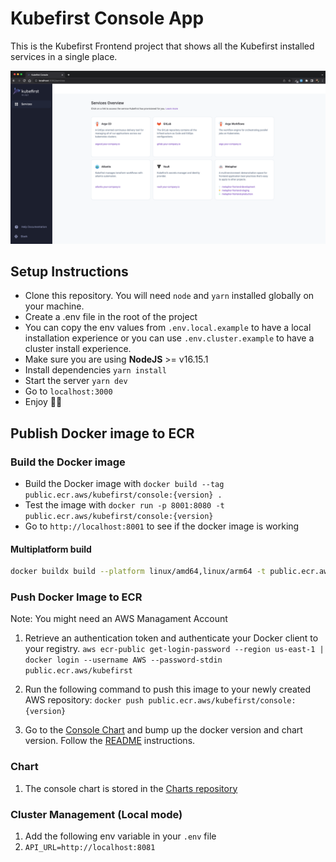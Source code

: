 # Kubefirst Console App

This is the Kubefirst Frontend project that shows all the Kubefirst installed services in a single place.

![ConsoleApp](/images/consoleApp.png)

## Setup Instructions

- Clone this repository. You will need `node` and `yarn` installed globally on your machine.
- Create a .env file in the root of the project
- You can copy the env values from `.env.local.example` to have a local installation experience or you can use `.env.cluster.example` to have a cluster install experience.
- Make sure you are using **NodeJS** >= v16.15.1
- Install dependencies `yarn install`
- Start the server `yarn dev`
- Go to `localhost:3000`
- Enjoy 🥳🎉

## Publish Docker image to ECR

### Build the Docker image

- Build the Docker image with `docker build --tag public.ecr.aws/kubefirst/console:{version} .`
- Test the image with `docker run -p 8001:8080 -t public.ecr.aws/kubefirst/console:{version}`
- Go to `http://localhost:8001` to see if the docker image is working


#### Multiplatform build

```bash
docker buildx build --platform linux/amd64,linux/arm64 -t public.ecr.aws/kubefirst/console:{version} --push .
```

### Push Docker Image to ECR

Note: You might need an AWS Managament Account

1. Retrieve an authentication token and authenticate your Docker client to your registry.
   `aws ecr-public get-login-password --region us-east-1 | docker login --username AWS --password-stdin public.ecr.aws/kubefirst`
2. Run the following command to push this image to your newly created AWS repository:
   `docker push public.ecr.aws/kubefirst/console:{version}`

3. Go to the [Console Chart](https://github.com/kubefirst/charts/tree/gh-pages/charts/console) and bump up the docker version and chart version. Follow the [README](https://github.com/kubefirst/charts) instructions.

### Chart

1. The console chart is stored in the [Charts repository](https://github.com/kubefirst/charts)

### Cluster Management (Local mode)

1. Add the following env variable in your `.env` file
2. `API_URL=http://localhost:8081`
